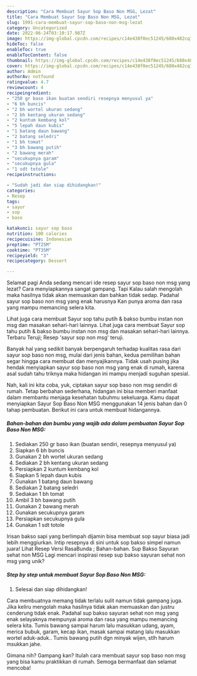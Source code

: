 ```yaml
---
description: "Cara Membuat Sayur Sop Baso Non MSG, Lezat"
title: "Cara Membuat Sayur Sop Baso Non MSG, Lezat"
slug: 1991-cara-membuat-sayur-sop-baso-non-msg-lezat
category: Uncategorized
date: 2022-06-24T03:10:17.987Z
image: https://img-global.cpcdn.com/recipes/c14e438f0ec51245/680x482cq70/sayur-sop-baso-non-msg-foto-resep-utama.jpg
hideToc: false
enableToc: true
enableTocContent: false
thumbnail: https://img-global.cpcdn.com/recipes/c14e438f0ec51245/680x482cq70/sayur-sop-baso-non-msg-foto-resep-utama.jpg
cover: https://img-global.cpcdn.com/recipes/c14e438f0ec51245/680x482cq70/sayur-sop-baso-non-msg-foto-resep-utama.jpg
author: Admin
authorAv: notfound
ratingvalue: 4.7
reviewcount: 4
recipeingredient:
- "250 gr baso ikan buatan sendiri resepnya menyusul ya"
- "6 bh buncis"
- "2 bh wortel ukuran sedang"
- "2 bh kentang ukuran sedang"
- "2 kuntum kembang kol"
- "5 lepah daun kubis"
- "1 batang daun bawang"
- "2 batang seledri"
- "1 bh tomat"
- "3 bh bawang putih"
- "2 bawang merah"
- "secukupnya garam"
- "secukupnya gula"
- "1 sdt totole"
recipeinstructions:

- "Sudah jadi dan siap dihidangkan!"
categories:
- Resep
tags:
- sayur
- sop
- baso

katakunci: sayur sop baso 
nutrition: 100 calories
recipecuisine: Indonesian
preptime: "PT25M"
cooktime: "PT35M"
recipeyield: "3"
recipecategory: Dessert

---
```



Selamat pagi Anda sedang mencari ide resep sayur sop baso non msg yang lezat? Cara menyiapkannya sangat gampang. Tapi Kalau salah mengolah maka hasilnya tidak akan memuaskan dan bahkan tidak sedap. Padahal sayur sop baso non msg yang enak harusnya Kan punya aroma dan rasa yang mampu memancing selera kita.


Lihat juga cara membuat Sayur sop tahu putih &amp; bakso bumbu instan non msg dan masakan sehari-hari lainnya. Lihat juga cara membuat Sayur sop tahu putih &amp; bakso bumbu instan non msg dan masakan sehari-hari lainnya. Terbaru Teruji; Resep &#39;sayur sop non msg&#39; teruji.

Banyak hal yang sedikit banyak berpengaruh terhadap kualitas rasa dari sayur sop baso non msg, mulai dari jenis bahan, kedua pemilihan bahan segar hingga cara membuat dan menyajikannya. Tidak usah pusing jika hendak menyiapkan sayur sop baso non msg yang enak di rumah, karena asal sudah tahu triknya maka hidangan ini mampu menjadi suguhan spesial.


Nah, kali ini kita coba, yuk, ciptakan sayur sop baso non msg sendiri di rumah. Tetap berbahan sederhana, hidangan ini bisa memberi manfaat dalam membantu menjaga kesehatan tubuhmu sekeluarga. Kamu dapat menyiapkan Sayur Sop Baso Non MSG menggunakan 14 jenis bahan dan 0 tahap pembuatan. Berikut ini cara untuk membuat hidangannya.

<!--inarticleads1-->

##### Bahan-bahan dan bumbu yang wajib ada dalam pembuatan Sayur Sop Baso Non MSG:

1. Sediakan 250 gr baso ikan (buatan sendiri, resepnya menyusul ya)
1. Siapkan 6 bh buncis
1. Gunakan 2 bh wortel ukuran sedang
1. Sediakan 2 bh kentang ukuran sedang
1. Persiapkan 2 kuntum kembang kol
1. Siapkan 5 lepah daun kubis
1. Gunakan 1 batang daun bawang
1. Sediakan 2 batang seledri
1. Sediakan 1 bh tomat
1. Ambil 3 bh bawang putih
1. Gunakan 2 bawang merah
1. Gunakan secukupnya garam
1. Persiapkan secukupnya gula
1. Gunakan 1 sdt totole


Irisan bakso sapi yang berlimpah dijamin bisa membuat sop sayur biasa jadi lebih menggiurkan. Intip resepnya di sini untuk sop bakso simpel namun juara! Lihat Resep Versi RasaBunda ; Bahan-bahan. Sup Bakso Sayuran sehat non MSG Lagi mencari inspirasi resep sup bakso sayuran sehat non msg yang unik? 

<!--inarticleads2-->

##### Step by step untuk membuat Sayur Sop Baso Non MSG:


1. Selesai dan siap dihidangkan!

Cara membuatnya memang tidak terlalu sulit namun tidak gampang juga. Jika keliru mengolah maka hasilnya tidak akan memuaskan dan justru cenderung tidak enak. Padahal sup bakso sayuran sehat non msg yang enak selayaknya mempunyai aroma dan rasa yang mampu memancing selera kita. Tumis bawang sampai harum lalu masukkan udang, ayam, merica bubuk, garam, kecap ikan, masak sampai matang lalu masukkan wortel aduk-aduk.. Tumis bawang putih dgn minyak wijen, stlh harum msukkan jahe. 

Gimana nih? Gampang kan? Itulah cara membuat sayur sop baso non msg yang bisa kamu praktikkan di rumah. Semoga bermanfaat dan selamat mencoba!
